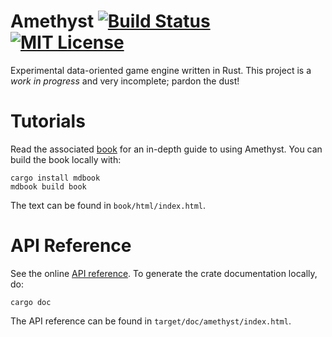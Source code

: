 # Amethyst [![Build Status][s1]][tc] [![MIT License][s2]][ml]

[s1]: https://travis-ci.org/ebkalderon/amethyst.svg?branch=master
[s2]: https://img.shields.io/badge/license-MIT-blue.svg

[ml]: https://github.com/ebkalderon/amethyst/blob/master/COPYING
[tc]: https://travis-ci.org/ebkalderon/amethyst/

Experimental data-oriented game engine written in Rust. This project is a
*work in progress* and very incomplete; pardon the dust!

# Tutorials

Read the associated [book][bk] for an in-depth guide to using Amethyst. You can
build the book locally with:

[bk]: http://ebkalderon.github.io/amethyst/

```
cargo install mdbook
mdbook build book
```

The text can be found in `book/html/index.html`.

# API Reference

See the online [API reference][ar]. To generate the crate documentation locally,
do:

[ar]: http://ebkalderon.github.io/amethyst/doc/amethyst/index.html

```
cargo doc
```

The API reference can be found in `target/doc/amethyst/index.html`.

